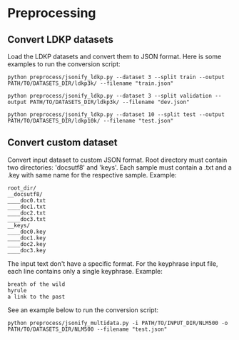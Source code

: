 # Preprocessing

## Convert LDKP datasets

Load the LDKP datasets and convert them to JSON format. Here is some examples to run the conversion script:

```
python preprocess/jsonify_ldkp.py --dataset 3 --split train --output PATH/TO/DATASETS_DIR/ldkp3k/ --filename "train.json"

python preprocess/jsonify_ldkp.py --dataset 3 --split validation --output PATH/TO/DATASETS_DIR/ldkp3k/ --filename "dev.json"

python preprocess/jsonify_ldkp.py --dataset 10 --split test --output PATH/TO/DATASETS_DIR/ldkp10k/ --filename "test.json"
```

## Convert custom dataset

Convert input dataset to custom JSON format. Root directory must contain two directories: 'docsutf8' and 'keys'. Each sample must contain a .txt and a .key with same name for the respective sample. Example:

```
root_dir/
__docsutf8/
____doc0.txt
____doc1.txt
____doc2.txt
____doc3.txt
__keys/
____doc0.key
____doc1.key
____doc2.key
____doc3.key
```

The input text don't have a specific format. For the keyphrase input file, each line contains only a single keyphrase. Example:

```
breath of the wild
hyrule
a link to the past
```

See an example below to run the conversion script:

```
python preprocess/jsonify_multidata.py -i PATH/TO/INPUT_DIR/NLM500 -o PATH/TO/DATASETS_DIR/NLM500 --filename "test.json"
```
